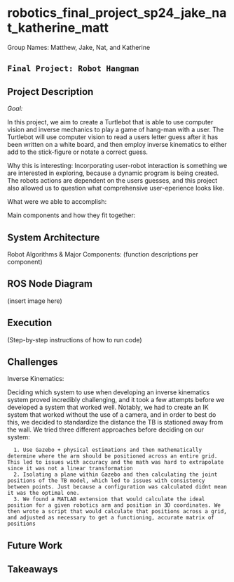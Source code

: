 # robotics_final_project_sp24_jake_nat_katherine_matt

Group Names: Matthew, Jake, Nat, and Katherine

`Final Project: Robot Hangman`
------------------

**Project Description**
------------------------
*Goal:*

In this project, we aim to create a Turtlebot that is able to use computer vision and inverse mechanics to play a game of hang-man with a user. The Turtlebot will use computer vision to read a users letter guess after it has been written on a white board, and then employ inverse kinematics to either add to the stick-figure or notate a correct guess.

Why this is interesting:
Incorporating user-robot interaction is something we are interested in exploring, because a dynamic program is being created. The robots actions are dependent on the users guesses, and this project also allowed us to question what comprehensive user-eperience looks like. 

What were we able to accomplish:

Main components and how they fit together:


**System Architecture**
------------------------
Robot Algorithms & Major Components:
(function descriptions per component)

**ROS Node Diagram**
------------------
(insert image here)

**Execution**
---------------------
(Step-by-step instructions of how to run code)

Challenges
--------------------------------
Inverse Kinematics:

Deciding which system to use when developing an inverse kinematics system proved incredibly challenging, and it took a few attempts before we developed a system that worked well. Notably, we had to create an IK system that worked without the use of a camera, and in order to best do this, we decided to standardize the distance the TB is stationed away from the wall. We tried three different approaches before deciding on our system:

      1. Use Gazebo + physical estimations and then mathematically determine where the arm should be positioned across an entire grid. This led to issues with accuracy and the math was hard to extrapolate since it was not a linear transformation
      2. Isolating a plane within Gazebo and then calculating the joint positions of the TB model, which led to issues with consistency between points. Just because a configuration was calculated didnt mean it was the optimal one.
      3. We found a MATLAB extension that would calculate the ideal position for a given robotics arm and position in 3D coordinates. We then wrote a script that would calculate that positions across a grid, and adjusted as necessary to get a functioning, accurate matrix of positions

Future Work
--------------------------------

Takeaways
--------------------------------
